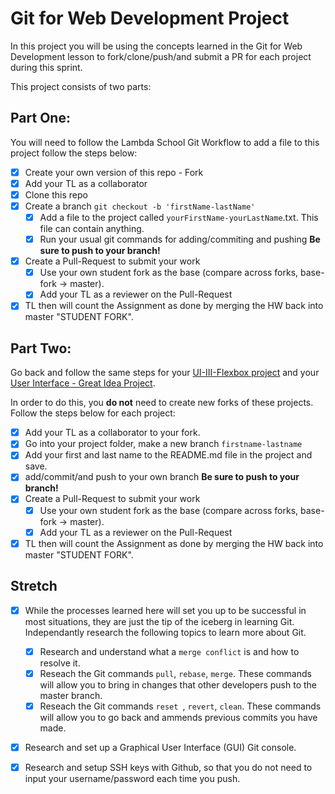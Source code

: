# Git for Web Development Project
In this project you will be using the concepts learned in the Git for Web Development lesson to fork/clone/push/and submit a PR for each project during this sprint.

This project consists of two parts:

## Part One:
You will need to follow the Lambda School Git Workflow to add a file to this project follow the steps below:

- [x] Create your own version of this repo - Fork
- [x] Add your TL as a collaborator
- [x] Clone this repo
- [x] Create a branch `git checkout -b 'firstName-lastName'`
  - [x] Add a file to the project called `yourFirstName-yourLastName`.txt. This file can contain anything.
  - [x] Run your usual git commands for adding/commiting and pushing **Be sure to push to your branch!**
- [x] Create a Pull-Request to submit your work
  - [x] Use your own student fork as the base (compare across forks, base-fork -> master).
  - [x] Add your TL as a reviewer on the Pull-Request
- [x] TL then will count the Assignment as done by merging the HW back into master "STUDENT FORK".

## Part Two:
Go back and follow the same steps for your [UI-III-Flexbox project](https://github.com/LambdaSchool/UI-III-Flexbox) and your [User Interface - Great Idea Project](https://github.com/LambdaSchool/User-Interface).

In order to do this, you **do not** need to create new forks of these projects. Follow the steps below for each project:

- [x] Add your TL as a collaborator to your fork. 
- [x] Go into your project folder, make a new branch `firstname-lastname`
- [x] Add your first and last name to the README.md file in the project and save.
- [x] add/commit/and push to your own branch  **Be sure to push to your branch!**
- [x] Create a Pull-Request to submit your work
  - [x] Use your own student fork as the base (compare across forks, base-fork -> master).
  - [x] Add your TL as a reviewer on the Pull-Request
- [x] TL then will count the Assignment as done by merging the HW back into master "STUDENT FORK".

## Stretch
- [x] While the processes learned here will set you up to be successful in most situations, they are just the tip of the iceberg in learning Git. Independantly research the following topics to learn more about Git.
  - [x] Research and understand what a `merge conflict` is and how to resolve it.
  - [x] Reseach the Git commands `pull`, `rebase`, `merge`. These commands will allow you to bring in changes that other developers push to the master branch.
  - [x] Reseach the Git commands `reset `, `revert`, `clean`. These commands will allow you to go back and ammends previous commits you have made.

- [x] Research and set up a Graphical User Interface (GUI) Git console. 

- [x] Research and setup SSH keys with Github, so that you do not need to input your username/password each time you push. 

